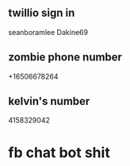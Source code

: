 ## twillio sign in 
seanboramlee
Dakine69

## zombie phone number 
+16506678264

## kelvin's number 
4158329042 

# fb chat bot shit

<script>
  window.fbAsyncInit = function() {
    FB.init({
      appId      : '1031753443609401',
      xfbml      : true,
      version    : 'v2.7'
    });
  };

  (function(d, s, id){
     var js, fjs = d.getElementsByTagName(s)[0];
     if (d.getElementById(id)) {return;}
     js = d.createElement(s); js.id = id;
     js.src = "//connect.facebook.net/en_US/sdk.js";
     fjs.parentNode.insertBefore(js, fjs);
   }(document, 'script', 'facebook-jssdk'));
</script>